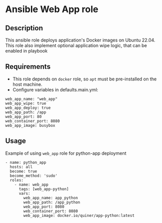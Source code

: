 # Ansible Web App role

## Description

This ansible role deploys application's Docker images on Ubuntu 22.04. This role also implement optional application wipe logic, that can be enabled in playbook

## Requirements

* This role depends on `docker` role, so `apt` must be pre-installed on the host machine.
* Configure variables in defaults.main.yml:

```shell
web_app_name: "web_app"
web_app_wipe: true
web_app_deploy: true
web_app_path: /app
web_app_port: 80
web_container_port: 8080
web_app_image: busybox
```

## Usage

Example of using `web_app` role for python-app deployment

```shell
- name: python_app
  hosts: all
  become: true
  become_method: 'sudo'
  roles:
    - name: web_app
      tags: [web_app-python]
      vars:
        web_app_name: app_python
        web_app_path: /app_python
        web_app_port: 8080
        web_container_port: 8080
        web_app_image: docker.io/quiner/app-python:latest
```
